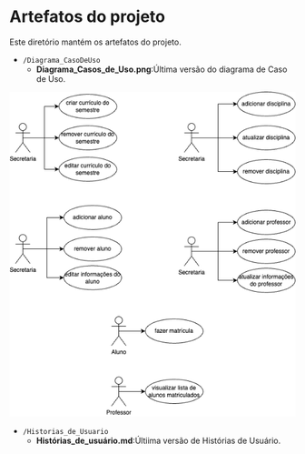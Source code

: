 # Artefatos do projeto

Este diretório mantém os artefatos do projeto.

* `/Diagrama_CasoDeUso`
    * **Diagrama_Casos_de_Uso.png**:Última versão do diagrama de Caso de Uso.

<img src="./Diagrama_Casos_de_Uso.png"/>


* `/Historias_de_Usuario`
    * **Histórias_de_usuário.md**:Últiima versão de Histórias de Usuário.
